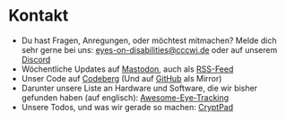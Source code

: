 # Kontakt

- Du hast Fragen, Anregungen, oder möchtest mitmachen? Melde dich sehr gerne bei uns: [eyes-on-disabilities@cccwi.de](mailto:eyes-on-disabilities@cccwi.de) oder auf unserem [Discord](https://discord.gg/V8G4vu78va)
- Wöchentliche Updates auf [Mastodon](https://cccwi.social/@eyes_on_disabilities), auch als [RSS-Feed](https://cccwi.social/@eyes_on_disabilities.rss)
- Unser Code auf [Codeberg](https://github.com/eyes-on-disabilities) (Und auf [GitHub](https://github.com/eyes-on-disabilities) als Mirror)
- Darunter unsere Liste an Hardware und Software, die wir bisher gefunden haben (auf englisch): [Awesome-Eye-Tracking](https://codeberg.org/eyes-on-disabilities/awesome-eye-tracking)
- Unsere Todos, und was wir gerade so machen: [CryptPad](https://cryptpad.fr/pad/#/2/pad/view/ZQqSYP+I+Trzj5VjhT2OiuQZnH4iZvW3pqR7gZ3QtWM/embed/)
